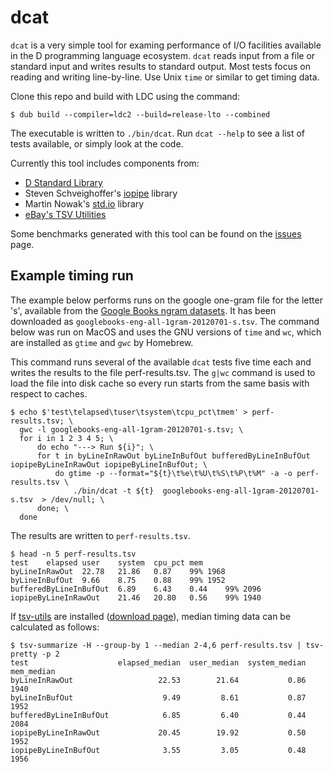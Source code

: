 # dcat

`dcat` is a very simple tool for examing performance of I/O facilities available in the D programming language ecosystem. `dcat` reads input from a file or standard input and writes results to standard output. Most tests focus on reading and writing line-by-line. Use Unix `time` or similar to get timing data.

Clone this repo and build with LDC using the command:
```
$ dub build --compiler=ldc2 --build=release-lto --combined
```

The executable is written to `./bin/dcat`. Run `dcat --help` to see a list of tests available, or simply look at the code.

Currently this tool includes components from:
* [D Standard Library](https://dlang.org/phobos/index.html)
* Steven Schveighoffer's [iopipe](https://github.com/schveiguy/iopipe) library
* Martin Nowak's [std.io](https://github.com/MartinNowak/io) library
* [eBay's TSV Utilities](https://github.com/eBay/tsv-utils)

Some benchmarks generated with this tool can be found on the [issues](https://github.com/jondegenhardt/dcat-perf/issues) page.

## Example timing run

The example below performs runs on the google one-gram file for the letter 's', available from the [Google Books ngram datasets](http://storage.googleapis.com/books/ngrams/books/datasetsv2.html). It has been downloaded as `googlebooks-eng-all-1gram-20120701-s.tsv`. The command below was run on MacOS and uses the GNU versions of `time` and `wc`, which are installed as `gtime` and `gwc` by Homebrew.

This command runs several of the available `dcat` tests five time each and writes the results to the file perf-results.tsv. The `g|wc` command is used to load the file into disk cache so every run starts from the same basis with respect to caches.

```
$ echo $'test\telapsed\tuser\tsystem\tcpu_pct\tmem' > perf-results.tsv; \
  gwc -l googlebooks-eng-all-1gram-20120701-s.tsv; \
  for i in 1 2 3 4 5; \
      do echo "---> Run ${i}"; \
      for t in byLineInRawOut byLineInBufOut bufferedByLineInBufOut iopipeByLineInRawOut iopipeByLineInBufOut; \
          do gtime -p --format="${t}\t%e\t%U\t%S\t%P\t%M" -a -o perf-results.tsv \
              ./bin/dcat -t ${t}  googlebooks-eng-all-1gram-20120701-s.tsv  > /dev/null; \
      done; \
  done
```

The results are written to `perf-results.tsv`.

```
$ head -n 5 perf-results.tsv
test	elapsed	user	system	cpu_pct	mem
byLineInRawOut	22.78	21.86	0.87	99%	1968
byLineInBufOut	9.66	8.75	0.88	99%	1952
bufferedByLineInBufOut	6.89	6.43	0.44	99%	2096
iopipeByLineInRawOut	21.46	20.80	0.56	99%	1940
```

If [tsv-utils](https://github.com/eBay/tsv-utils) are installed ([download page](https://github.com/eBay/tsv-utils/releases)), median timing data can be calculated as follows:

```
$ tsv-summarize -H --group-by 1 --median 2-4,6 perf-results.tsv | tsv-pretty -p 2
test                    elapsed_median  user_median  system_median  mem_median
byLineInRawOut                   22.53        21.64           0.86        1940
byLineInBufOut                    9.49         8.61           0.87        1952
bufferedByLineInBufOut            6.85         6.40           0.44        2084
iopipeByLineInRawOut             20.45        19.92           0.50        1952
iopipeByLineInBufOut              3.55         3.05           0.48        1956
```
